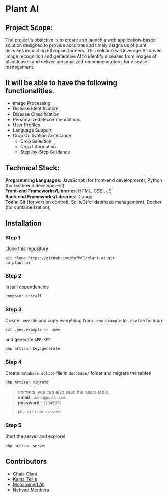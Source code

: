 # Plant AI

## Project Scope:
The project's objective is to create and launch a web application-based solution designed to provide accurate and timely diagnosis of plant diseases impacting Ethiopian farmers. This solution will leverage AI-driven image recognition and generative AI to identify diseases from images of plant leaves and deliver personalized recommendations for disease management.

## It will be able to have the following functionalities.
- Image Processing
- Disease Identification
- Disease Classification
- Personalized Recommendations
- User Profiles
- Language Support
- Crop Cultivation Assistance
  - Crop Selection
  - Crop Information
  - Step-by-Step Guidance

## Technical Stack:
**Programming Languages**: JavaScript (for front-end development), Python (for back-end development)<br>
**Front-end Frameworks/Libraries**: HTML, CSS , JS<br>
**Back-end Frameworks/Libraries**: Django<br>
**Tools**: Git (for version control), Sqlite3(for database management), Docker (for containerization),

## Installation
### Step 1
clone this repository
``` bash 
git clone https://github.com/NafMKD/plant-ai.git
cd plant-ai
```
### Step 2
Install dependencies
```bash
composer install 
```
###  Step 3
Create ``.env`` file and copy everything from ``.env.example`` to ``.env`` file
for linux
```bash
cat .env.example >> .env
```
and generate ``APP_KEY``
```bash
php artisan key:generate
```
### Step 4
Create `database.sqlite` file in  `database/` folder and migrate the tables
```bash
php artisan migrate
```
>_optional_, you can also seed the users table<br>
**email** : `user@gmail.com`<br>
**password** : `12345678`
>```bash
>php artisan db:seed
>```
### Step 5
Start the server and explore!
```bash
php artisan serve
```

## Contributors
- [Chala Olani]()
- [Kuma Telila]()
- [Mohammed Ali]()
- [Nafiyad Menberu]()
